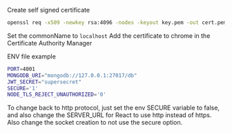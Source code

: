Create self signed certificate

```bash
openssl req -x509 -newkey rsa:4096 -nodes -keyout key.pem -out cert.pem -days 365
```

Set the commonName to `localhost`
Add the certificate to chrome in the Certificate Authority Manager

ENV file example

```bash
PORT=4001
MONGODB_URI="mongodb://127.0.0.1:27017/db"
JWT_SECRET="supersecret"
SECURE='1'
NODE_TLS_REJECT_UNAUTHORIZED='0'
```

To change back to http protocol, just set the env SECURE variable to false, and also change the SERVER_URL for React to use http instead of https. Also change the socket creation to not use the secure option.
